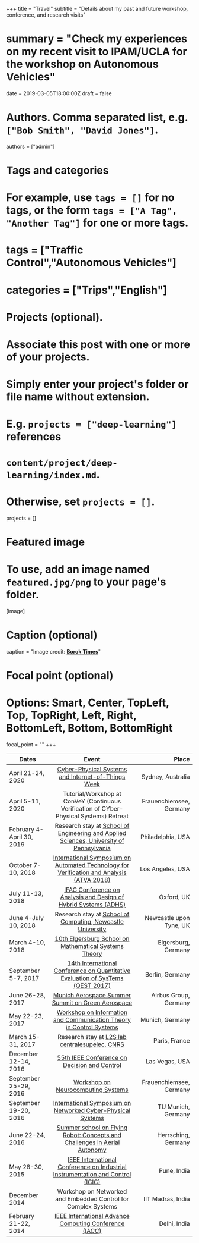 +++
title = "Travel"
subtitle = "Details about my past and future workshop, conference, and research visits"
# summary = "Check my experiences on my recent visit to IPAM/UCLA for the workshop on Autonomous Vehicles"
date = 2019-03-05T18:00:00Z
draft = false

# Authors. Comma separated list, e.g. `["Bob Smith", "David Jones"]`.
authors = ["admin"]

# Tags and categories
# For example, use `tags = []` for no tags, or the form `tags = ["A Tag", "Another Tag"]` for one or more tags.
# tags = ["Traffic Control","Autonomous Vehicles"]
# categories = ["Trips","English"]

# Projects (optional).
#   Associate this post with one or more of your projects.
#   Simply enter your project's folder or file name without extension.
#   E.g. `projects = ["deep-learning"]` references 
#   `content/project/deep-learning/index.md`.
#   Otherwise, set `projects = []`.
projects = []

# Featured image
# To use, add an image named `featured.jpg/png` to your page's folder. 
[image]
  # Caption (optional)
  caption = "Image credit: [**Borok Times**]()"

  # Focal point (optional)
  # Options: Smart, Center, TopLeft, Top, TopRight, Left, Right, BottomLeft, Bottom, BottomRight
  focal_point = ""
+++


| Dates | Event | Place |
| ------------- |:-------------:| -----:|
| April 21-24, 2020 | [Cyber-Physical Systems and Internet-of-Things Week](https://www.cse.unsw.edu.au/~cpsiot/cpsweek2020/index.html) | Sydney, Australia|
| April 5-11, 2020 | Tutorial/Workshop at ConVeY (Continuous Verification of CYber-Physical Systems) Retreat | Frauenchiemsee, Germany |
| February 4-April 30, 2019 | Research stay at [School of Engineering and Applied Sciences, University of Pennsylvania](https://www.seas.upenn.edu/) | Philadelphia, USA |
| October 7-10, 2018 | [International Symposium on Automated Technology for Verification and Analysis (ATVA 2018)](http://atva-conference.org/) | Los Angeles, USA |
| July 11-13, 2018 | [IFAC Conference on Analysis and Design of Hybrid Systems (ADHS)](https://www.cs.ox.ac.uk/conferences/ADHS18) | Oxford, UK |
| June 4-July 10, 2018 | Research stay at [School of Computing, Newcastle University](http://www.ncl.ac.uk/computing/) | Newcastle upon Tyne, UK|
| March 4-10, 2018 | [10th Elgersburg School on Mathematical Systems Theory](https://www.tu-ilmenau.de/math/forschung/tagungen/elgersburg-schools/elgersburg-school-2018/) | Elgersburg, Germany |
| September 5-7, 2017 | [14th International Conference on Quantitative Evaluation of SysTems (QEST 2017)](http://www.qest.org/qest2017/) | Berlin, Germany |
| June 26-28, 2017 | [Munich Aerospace Summer Summit on Green Aerospace](https://www.munich-aerospace.de/en/news-overview/372-munich-aerospace-summer-summit-green-aerospace-with-international-science-and-industry-representatives.html) | Airbus Group, Germany |
| May 22-23, 2017 | [Workshop on Information and Communication Theory in Control Systems](https://www.rcs.ei.tum.de/fileadmin/tueircs/www/icts2017/ProgramSheduleICTS2017.pdf) | Munich, Germany |
| March 15-31, 2017 | Research stay at [L2S lab centralesupelec, CNRS](http://www.l2s.centralesupelec.fr/en) | Paris, France |
| December 12-14, 2016 | [55th IEEE Conference on Decision and Control](http://cdc2016.ieeecss.org/) | Las Vegas, USA |
| September 25-29, 2016 | [Workshop on Neurocomputing Systems](https://www.nst.ei.tum.de/en/workshops-events/neurocomputing-systems/) | Frauenchiemsee, Germany |
| September 19-20, 2016 | [International Symposium on Networked Cyber-Physical Systems](https://www.ias.tum.de/events/events-single-view/?tx_ttnews%5Btt_news%5D=45&cHash=86567165d5f61784c7a74faf926a7bec) | TU Munich, Germany |
| June 22-24, 2016 | [Summer school on Flying Robot: Concepts and Challenges in Aerial Autonomy](https://www.munich-aerospace.de/en/news-overview/309-munich-aerospace-summer-school-flying-robots-with-research-and-industry-representatives.html) | Herrsching, Germany |
| May 28-30, 2015 | [IEEE International Conference on Industrial Instrumentation and Control (ICIC)](https://www.ieee.org/conferences_events/conferences/conferencedetails/index.html?Conf_ID=34660) | Pune, India |
| December 2014 | Workshop on Networked and Embedded Control for Complex Systems | IIT Madras, India |
| February 21-22, 2014 | [IEEE International Advance Computing Conference (IACC)](http://gdeepak.com/iacc14/index.html) | Delhi, India |
